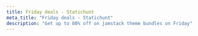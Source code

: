 ```yaml
---
title: Friday deals - Statichunt
meta_title: "Friday deals - Statichunt"
description: "Get up to 80% off on jamstack theme bundles on Friday"
---
```


